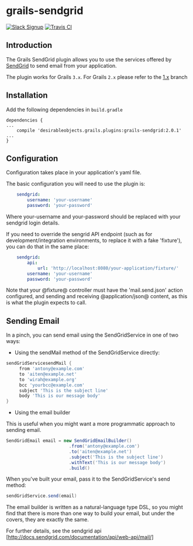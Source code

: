 # grails-sendgrid

[![Slack Signup](http://slack-signup.grails.org/badge.svg)](http://slack-signup.grails.org)
[![Travis CI](https://travis-ci.org/desirable-objects/grails-sendgrid.svg)](https://travis-ci.org/desirable-objects/grails-sendgrid)

Introduction
----------

The Grails SendGrid plugin allows you to use the services offered by [SendGrid](http://sendgrid.com) to send email from your application.

The plugin works for Grails `3.x`. For Grails `2.x` please refer to the [1.x](https://github.com/desirable-objects/grails-sendgrid/tree/1.x) branch 

Installation
----------

Add the following dependencies in `build.gradle`
```
dependencies {
...
    compile 'desirableobjects.grails.plugins:grails-sendgrid:2.0.1'
...
}
```

Configuration
----------

Configuration takes place in your application's yaml file.

The basic configuration you will need to use the plugin is:

```yaml
    sendgrid:
        username: 'your-username'
        password: 'your-password'
```

Where your-username and your-password should be replaced with your sendgrid login details.

If you need to override the sengrid API endpoint (such as for development/integration environments, to replace it with a fake 'fixture'), you can do that in the same place:


```yaml
    sendgrid:
        api:
            url: 'http://localhost:8080/your-application/fixture/'
        username: 'your-username'
        password: 'your-password'
```

Note that your @fixture@ controller must have the 'mail.send.json' action configured, and sending and receiving @application/json@ content, as this is what the plugin expects to call.

Sending Email
----------

In a pinch, you can send email using the SendGridService in one of two ways:

* Using the sendMail method of the SendGridService directly:

```groovy
sendGridServicesendMail {
     from 'antony@example.com'
     to 'aiten@example.net'
     to 'wirah@example.org'
     bcc 'yourbcc@example.com'
     subject 'This is the subject line'
     body 'This is our message body'
}
```

* Using the email builder

This is useful when you might want a more programmatic approach to sending email.

```groovy
SendGridEmail email = new SendGridEmailBuilder()
                        .from('antony@example.com')
                        .to('aiten@example.net')
                        .subject('This is the subject line')
                        .withText('This is our message body')
                        .build()
```

When you've built your email, pass it to the SendGridService's send method:

```groovy
sendGridService.send(email)
```

The email builder is written as a natural-language type DSL, so you might find that there is more than one way to build your email, but under the covers, they are exactly the same.

For further details, see the sendgrid api [http://docs.sendgrid.com/documentation/api/web-api/mail/]


